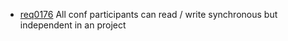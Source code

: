  * [req0176](https://github.com/DomainDrivenArchitecture/ddaRequirement/blob/master/en/requirements/req0176.md) All conf participants can read / write synchronous but independent in an project
